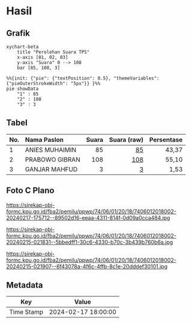 # Hasil

## Grafik

```mermaid
xychart-beta
    title "Perolehan Suara TPS"
    x-axis [01, 02, 03]
    y-axis "Suara" 0 --> 108
    bar [85, 108, 3]
```

```mermaid
%%{init: {"pie": {"textPosition": 0.5}, "themeVariables": {"pieOuterStrokeWidth": "5px"}} }%%
pie showData
    "1" : 85
    "2" : 108
    "3" : 3
```

## Tabel

| No. | Nama Paslon    | Suara | Suara (raw) | Persentase |
|:--- |:-------------- | -----:| -----------:| ----------:|
| 1   | ANIES MUHAIMIN | 85    | [85][p-1]   | 43,37      |
| 2   | PRABOWO GIBRAN | 108   | [108][p-2]  | 55,10      |
| 3   | GANJAR MAHFUD  | 3     | [3][p-3]    | 1,53       |


[p-1]: https://github.com/gigit-pemilu/pemilu-2024-74-sulawesi-tenggara/blob/main/pilpres/hitung-suara/sub/74-sulawesi-tenggara/sub/06-bombana/sub/01-poleang/sub/2018-salosa/sub/002-tps/sub/paslon-1.txt
[p-2]: https://github.com/gigit-pemilu/pemilu-2024-74-sulawesi-tenggara/blob/main/pilpres/hitung-suara/sub/74-sulawesi-tenggara/sub/06-bombana/sub/01-poleang/sub/2018-salosa/sub/002-tps/sub/paslon-2.txt
[p-3]: https://github.com/gigit-pemilu/pemilu-2024-74-sulawesi-tenggara/blob/main/pilpres/hitung-suara/sub/74-sulawesi-tenggara/sub/06-bombana/sub/01-poleang/sub/2018-salosa/sub/002-tps/sub/paslon-3.txt

## Foto C Plano

https://sirekap-obj-formc.kpu.go.id/fba2/pemilu/ppwp/74/06/01/20/18/7406012018002-20240217-175712--89502d16-eeaa-4311-814f-0d09a0cca484.jpg

https://sirekap-obj-formc.kpu.go.id/fba2/pemilu/ppwp/74/06/01/20/18/7406012018002-20240215-021831--5bbedff1-30c6-4330-b70c-3b439b760b6a.jpg

https://sirekap-obj-formc.kpu.go.id/fba2/pemilu/ppwp/74/06/01/20/18/7406012018002-20240215-021907--6f43078a-4f6c-4ffb-8c1e-20dddef30101.jpg


## Metadata

| Key        | Value               |
| ---------- | ------------------- |
| Time Stamp | 2024-02-17 18:00:00 |



